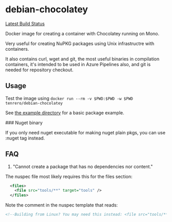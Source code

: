 # debian-chocolatey

[Latest Build Status](https://hub.docker.com/r/tenrero/debian-chocolatey/builds)

Docker image for creating a container with Chocolatey running on Mono.

Very useful for creating NuPKG packages using Unix infrastructre with containers.

It also contains curl, wget and git, the most useful binaries in compilation containers, it's intended to be used
in Azure Pipelines also, and git is needed for repository checkout.

## Usage

Test the image using `docker run --rm -v $PWD:$PWD -w $PWD tenrero/debian-chocolatey`

See [the example directory](./example/README.md) for a basic package example.

### Nuget binary

If you only need nuget executable for making nuget plain pkgs, you can use :nuget tag instead.

## FAQ

1. "Cannot create a package that has no dependencies nor content."

The nuspec file most likely requires this for the files section:
```xml
  <files>
    <file src="tools/**" target="tools" />
  </files>

```
Note the comment in the nuspec template that reads:

```xml
<!--Building from Linux? You may need this instead: <file src="tools/**" target="tools" />-->
```
